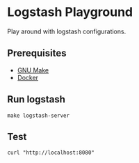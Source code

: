 # Logstash Playground

Play around with logstash configurations.

## Prerequisites

 - [GNU Make](https://www.gnu.org/software/make/)
 - [Docker](https://www.docker.com/)

## Run logstash

```console
make logstash-server
```

## Test

```console
curl "http://localhost:8080"
```
